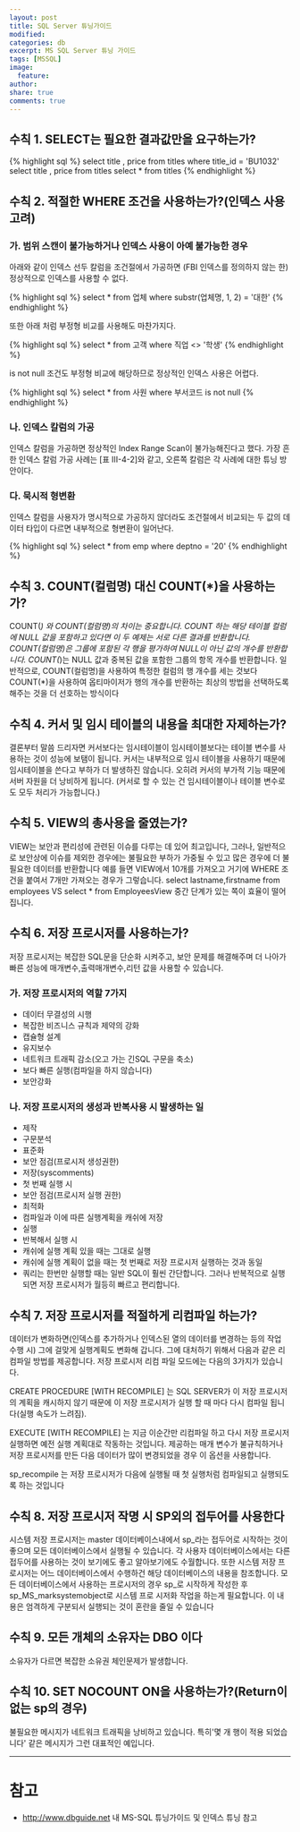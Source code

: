 ```yaml
---
layout: post
title: SQL Server 튜닝가이드
modified:
categories: db
excerpt: MS SQL Server 튜닝 가이드
tags: [MSSQL]
image:
  feature:
author: 
share: true
comments: true  
---
```


## 수칙 1. SELECT는 필요한 결과값만을 요구하는가?

{% highlight sql %}
select title , price from titles where title_id = 'BU1032'
select title , price from titles
select * from titles
{% endhighlight %}

## 수칙 2. 적절한 WHERE 조건을 사용하는가?(인덱스 사용 고려)

### 가. 범위 스캔이 불가능하거나 인덱스 사용이 아예 불가능한 경우

아래와 같이 인덱스 선두 칼럼을 조건절에서 가공하면 (FBI 인덱스를 정의하지 않는 한) 정상적으로 인덱스를 사용할 수 없다.

{% highlight sql %}
select * from 업체 where substr(업체명, 1, 2) = '대한'
{% endhighlight %}

또한 아래 처럼 부정형 비교를 사용해도 마찬가지다.

{% highlight sql %}
select * from 고객 where 직업 <> '학생'
{% endhighlight %}

is not null 조건도 부정형 비교에 해당하므로 정상적인 인덱스 사용은 어렵다.

{% highlight sql %}
select * from 사원 where 부서코드 is not null
{% endhighlight %}


### 나. 인덱스 칼럼의 가공

인덱스 칼럼을 가공하면 정상적인 Index Range Scan이 불가능해진다고 했다. 가장 흔한 인덱스 칼럼 가공 사례는 [표 Ⅲ-4-2]와 같고, 오른쪽 칼럼은 각 사례에 대한 튜닝 방안이다.

### 다. 묵시적 형변환

인덱스 칼럼을 사용자가 명시적으로 가공하지 않더라도 조건절에서 비교되는 두 값의 데이터 타입이 다르면 내부적으로 형변환이 일어난다.

{% highlight sql %}
select * from emp where deptno = '20'
{% endhighlight %}


## 수칙 3. COUNT(컬럼명) 대신 COUNT(*)을 사용하는가?

COUNT(*) 와 COUNT(컬럼명)의 차이는 중요합니다. COUNT 하는 해당 테이블 컬럼에 NULL 값을 포함하고 있다면 이 두 예제는 서로 다른 결과를 반환합니다. COUNT(컬럼명)은 그룹에 포함된 각 행을 평가하여 NULL이 아닌 값의 개수를 반환합니다. COUNT(*)는 NULL 값과 중복된 값을 포함한 그룹의 항목 개수를 반환합니다.
일반적으로, COUNT(컬럼명)을 사용하여 특정한 컬럼의 행 개수를 세는 것보다 COUNT(*)을 사용하여 옵티마이저가 행의 개수를 반환하는 최상의 방법을 선택하도록 해주는 것을 더 선호하는 방식이다

## 수칙 4. 커서 및 임시 테이블의 내용을 최대한 자제하는가?

결론부터 말씀 드리자면 커서보다는 임시테이블이 임시테이블보다는 테이블 변수를 사용하는 것이 성능에 보탬이 됩니다.
커서는 내부적으로 임시 테이블을 사용하기 때문에 임시테이블을 쓴다고 부하가 더 발생하진 않습니다. 오히려 커서의 부가적 기능 때문에 서버 자원을 더 낭비하게 됩니다. (커서로 할 수 있는 건 임시테이블이나 테이블 변수로도 모두 처리가 가능합니다.)

## 수칙 5. VIEW의 총사용을 줄였는가?

VIEW는 보안과 편리성에 관련된 이슈를 다루는 데 있어 최고입니다,
그러나, 일반적으로 보안상에 이슈를 제외한 경우에는 불필요한 부하가 가중될 수 있고 많은 경우에 더 불필요한 데이터를 반환합니다 예를 들면 VIEW에서 10개를 가져오고 거기에 WHERE 조건을 붙여서 7개만 가져오는 경우가 그렇습니다.
select lastname,firstname from employees VS select * from EmployeesView 중간 단계가 있는 쪽이 효율이 떨어집니다.

## 수칙 6. 저장 프로시저를 사용하는가?

저장 프로시저는 복잡한 SQL문을 단순화 시켜주고, 보안 문제를 해결해주며 더 나아가 빠른 성능에 매개변수,출력매개변수,리턴 값을 사용할 수 있습니다.

### 가. 저장 프로시저의 역할 7가지

* 데이터 무결성의 시행
* 복잡한 비즈니스 규칙과 제약의 강화
* 캡슐형 설계
* 유지보수
* 네트워크 트래픽 감소(오고 가는 긴SQL 구문을 축소)
* 보다 빠른 실행(컴파일을 하지 않습니다)
* 보안강화

### 나. 저장 프로시저의 생성과 반복사용 시 발생하는 일

* 제작
* 구문분석
* 표준화
* 보안 점검(프로시저 생성권한)
* 저장(syscomments)
* 첫 번째 실행 시
* 보안 점검(프로시저 실행 권한)
* 최적화
* 컴파일과 이에 따른 실행계획을 캐쉬에 저장
* 실행
* 반복해서 실행 시
* 캐쉬에 실행 계획 있을 때는 그대로 실행
* 캐쉬에 실행 계획이 없을 때는 첫 번째로 저장 프로시저 실행하는 것과 동일
* 쿼리는 한번만 실행할 때는 일반 SQL이 훨씬 간단합니다. 그러나 반복적으로 실행되면 저장 프로시저가 월등히 빠르고 편리합니다.

## 수칙 7. 저장 프로시저를 적절하게 리컴파일 하는가?

데이터가 변화하면(인덱스를 추가하거나 인덱스된 열의 데이터를 변경하는 등의 작업 수행 시) 그에 걸맞게 실행계획도 변화해 갑니다. 그에 대처하기 위해서 다음과 같은 리컴파일 방법를 제공합니다.
저장 프로시저 리컴 파일 모드에는 다음의 3가지가 있습니다.

CREATE PROCEDURE [WITH RECOMPILE]
는 SQL SERVER가 이 저장 프로시저의 계획을 캐시하지 않기 때문에 이 저장 프로시저가 실행 할 때 마다 다시 컴파일 됩니다(실행 속도가 느려짐).

EXECUTE [WITH RECOMPILE]
는 지금 이순간만 리컴파일 하고 다시 저장 프로시저 실행하면 예전 실행 계획대로 작동하는 것입니다. 제공하는 매개 변수가 불규칙하거나 저장 프로시저를 만든 다음 데이터가 많이 변경되었을 경우 이 옵션을 사용합니다.

sp_recompile
는 저장 프로시저가 다음에 실행될 때 첫 실행처럼 컴파일되고 실행되도록 하는 것입니다

## 수칙 8. 저장 프로시저 작명 시 SP외의 접두어를 사용한다

시스템 저장 프로시저는 master 데이터베이스내에서 sp_라는 접두어로 시작하는 것이 좋으며 모든 데이터베이스에서 실행될 수 있습니다. 각 사용자 데이터베이스에서는 다른 접두어를 사용하는 것이 보기에도 좋고 알아보기에도 수월합니다.
또한 시스템 저장 프로시저는 어느 데이터베이스에서 수행하건 해당 데이터베이스의 내용을 참조합니다.
모든 데이터베이스에서 사용하는 프로시저의 경우 sp_로 시작하게 작성한 후 sp_MS_marksystemobject로 시스템 프로 시저화 작업을 하는게 필요합니다. 이 내용은 엄격하게 구분되서 실행되는 것이 혼란을 줄일 수 있습니다

## 수칙 9. 모든 개체의 소유자는 DBO 이다

소유자가 다르면 복잡한 소유권 체인문제가 발생합니다.

## 수칙 10. SET NOCOUNT ON을 사용하는가?(Return이 없는 sp의 경우)

불필요한 메시지가 네트워크 트래픽을 낭비하고 있습니다. 특히'몇 개 행이 적용 되었습니다' 같은 메시지가 그런 대표적인 예입니다.


----

# 참고

* http://www.dbguide.net 내 MS-SQL 튜닝가이드 및 인덱스 튜닝 참고
